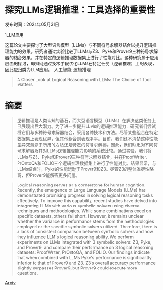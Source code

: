 # 探究LLMs逻辑推理：工具选择的重要性

发布时间：2024年05月31日

`LLM应用

这篇论文主要探讨了大型语言模型（LLMs）与不同符号求解器结合以提升逻辑推理能力的效果。研究者通过实验比较了LLMs与Z3、Pyke和Prover9三种符号求解器的结合效果，并在特定的逻辑推理数据集上进行了性能对比。这种研究属于应用层面的探讨，即如何通过技术手段优化LLMs在特定任务（逻辑推理）上的表现，因此应归类为LLM应用。` `人工智能` `逻辑推理`

> A Closer Look at Logical Reasoning with LLMs: The Choice of Tool Matters

# 摘要

> 逻辑推理是人类认知的基石，而大型语言模型（LLMs）在解决这类任务上已展现出巨大潜力。为了进一步提升LLMs的逻辑推理能力，研究者们尝试将它们与多种符号求解器结合，采用各种技术和方法。尽管某些组合在特定数据集上表现优异，但其他组合则表现平平。目前，我们还不清楚这种性能差异究竟源于所用的方法还是特定的符号求解器。因此，我们缺乏对不同符号求解器及其对LLMs逻辑推理能力影响的系统比较。通过实验，我们将LLMs与Z3、Pyke和Prover9三种符号求解器结合，并在ProofWriter、PrOntoQA和FOLIO三个逻辑推理数据集上进行了性能对比。结果显示，与LLMs结合时，Pyke的性能远逊于Prover9和Z3。尽管Z3的整体准确性略高，但Prover9能解答更多问题。

> Logical reasoning serves as a cornerstone for human cognition. Recently, the emergence of Large Language Models (LLMs) has demonstrated promising progress in solving logical reasoning tasks effectively. To improve this capability, recent studies have delved into integrating LLMs with various symbolic solvers using diverse techniques and methodologies. While some combinations excel on specific datasets, others fall short. However, it remains unclear whether the variance in performance stems from the methodologies employed or the specific symbolic solvers utilized. Therefore, there is a lack of consistent comparison between symbolic solvers and how they influence LLM's logical reasoning ability. We perform experiments on LLMs integrated with 3 symbolic solvers: Z3, Pyke, and Prover9, and compare their performance on 3 logical reasoning datasets: ProofWriter, PrOntoQA, and FOLIO. Our findings indicate that when combined with LLMs Pyke's performance is significantly inferior to that of Prover9 and Z3. Z3's overall accuracy performance slightly surpasses Prover9, but Prover9 could execute more questions.

[Arxiv](https://arxiv.org/abs/2406.00284)